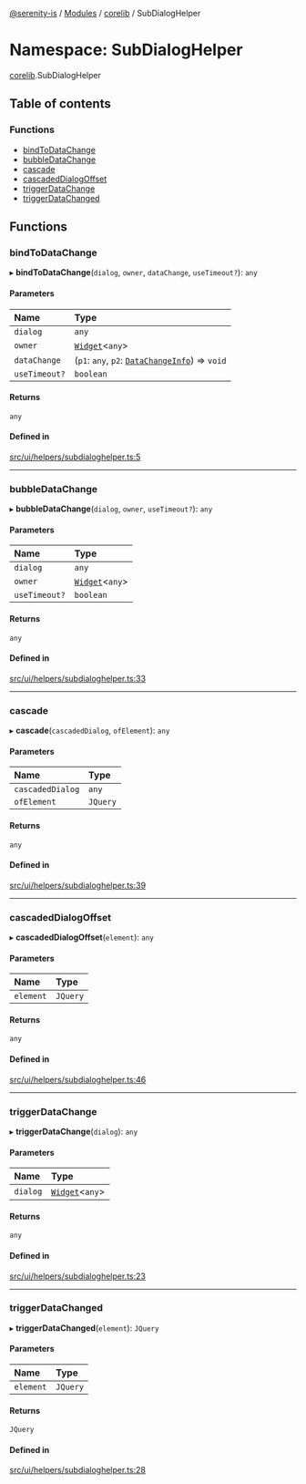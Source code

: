 [@serenity-is](../README.md) / [Modules](../modules.md) / [corelib](corelib.md) / SubDialogHelper

# Namespace: SubDialogHelper

[corelib](corelib.md).SubDialogHelper

## Table of contents

### Functions

- [bindToDataChange](corelib.SubDialogHelper.md#bindtodatachange)
- [bubbleDataChange](corelib.SubDialogHelper.md#bubbledatachange)
- [cascade](corelib.SubDialogHelper.md#cascade)
- [cascadedDialogOffset](corelib.SubDialogHelper.md#cascadeddialogoffset)
- [triggerDataChange](corelib.SubDialogHelper.md#triggerdatachange)
- [triggerDataChanged](corelib.SubDialogHelper.md#triggerdatachanged)

## Functions

### bindToDataChange

▸ **bindToDataChange**(`dialog`, `owner`, `dataChange`, `useTimeout?`): `any`

#### Parameters

| Name | Type |
| :------ | :------ |
| `dialog` | `any` |
| `owner` | [`Widget`](../classes/corelib.Widget.md)<`any`\> |
| `dataChange` | (`p1`: `any`, `p2`: [`DataChangeInfo`](../interfaces/corelib.DataChangeInfo.md)) => `void` |
| `useTimeout?` | `boolean` |

#### Returns

`any`

#### Defined in

[src/ui/helpers/subdialoghelper.ts:5](https://github.com/serenity-is/serenity/blob/master/packages/corelib/src/ui/helpers/subdialoghelper.ts#L5)

___

### bubbleDataChange

▸ **bubbleDataChange**(`dialog`, `owner`, `useTimeout?`): `any`

#### Parameters

| Name | Type |
| :------ | :------ |
| `dialog` | `any` |
| `owner` | [`Widget`](../classes/corelib.Widget.md)<`any`\> |
| `useTimeout?` | `boolean` |

#### Returns

`any`

#### Defined in

[src/ui/helpers/subdialoghelper.ts:33](https://github.com/serenity-is/serenity/blob/master/packages/corelib/src/ui/helpers/subdialoghelper.ts#L33)

___

### cascade

▸ **cascade**(`cascadedDialog`, `ofElement`): `any`

#### Parameters

| Name | Type |
| :------ | :------ |
| `cascadedDialog` | `any` |
| `ofElement` | `JQuery` |

#### Returns

`any`

#### Defined in

[src/ui/helpers/subdialoghelper.ts:39](https://github.com/serenity-is/serenity/blob/master/packages/corelib/src/ui/helpers/subdialoghelper.ts#L39)

___

### cascadedDialogOffset

▸ **cascadedDialogOffset**(`element`): `any`

#### Parameters

| Name | Type |
| :------ | :------ |
| `element` | `JQuery` |

#### Returns

`any`

#### Defined in

[src/ui/helpers/subdialoghelper.ts:46](https://github.com/serenity-is/serenity/blob/master/packages/corelib/src/ui/helpers/subdialoghelper.ts#L46)

___

### triggerDataChange

▸ **triggerDataChange**(`dialog`): `any`

#### Parameters

| Name | Type |
| :------ | :------ |
| `dialog` | [`Widget`](../classes/corelib.Widget.md)<`any`\> |

#### Returns

`any`

#### Defined in

[src/ui/helpers/subdialoghelper.ts:23](https://github.com/serenity-is/serenity/blob/master/packages/corelib/src/ui/helpers/subdialoghelper.ts#L23)

___

### triggerDataChanged

▸ **triggerDataChanged**(`element`): `JQuery`

#### Parameters

| Name | Type |
| :------ | :------ |
| `element` | `JQuery` |

#### Returns

`JQuery`

#### Defined in

[src/ui/helpers/subdialoghelper.ts:28](https://github.com/serenity-is/serenity/blob/master/packages/corelib/src/ui/helpers/subdialoghelper.ts#L28)
